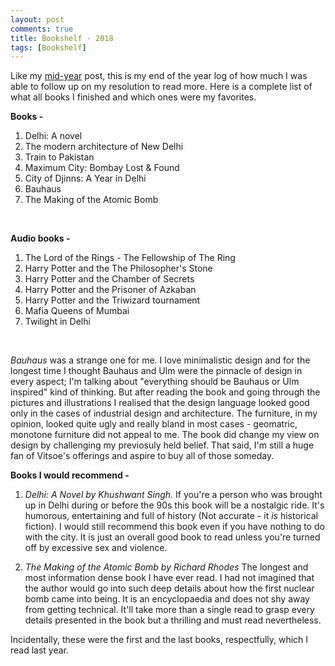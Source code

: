 ```yaml
---
layout: post
comments: true
title: Bookshelf - 2018
tags: [Bookshelf]
---
```


Like my [mid-year](https://krtkush.com/2018/06/17/bookshelf-june-2018.html) post, this is my end of the year log of how much I was able to follow up on my resolution to read more. Here is a complete list of what all books I finished and which ones were my favorites.

**Books -** 

1. Delhi: A novel
2. The modern architecture of New Delhi
3. Train to Pakistan
4. Maximum City: Bombay Lost & Found 
5. City of Djinns: A Year in Delhi
6. Bauhaus
7. The Making of the Atomic Bomb

<br>

**Audio books -**

1. The Lord of the Rings - The Fellowship of The Ring
2. Harry Potter and the The Philosopher's Stone
3. Harry Potter and the Chamber of Secrets
4. Harry Potter and the Prisoner of Azkaban
5. Harry Potter and the Triwizard tournament
6. Mafia Queens of Mumbai
7. Twilight in Delhi

<br>

*Bauhaus* was a strange one for me. I love minimalistic design and for the longest time I thought Bauhaus and Ulm were the pinnacle of design in every aspect; I'm talking about "everything should be Bauhaus or Ulm inspired" kind of thinking. But after reading the book and going through the pictures and illustrations I realised that the design language looked good only in the cases of industrial design and architecture. The furniture, in my opinion, looked quite ugly and really bland in most cases - geomatric, monotone furniture did not appeal to me. The book did change my view on design by challenging my previosuly held belief. That said, I'm still a huge fan of Vitsoe's offerings and aspire to buy all of those someday.

**Books I would recommend -**

1. *Delhi: A Novel by Khushwant Singh.* If you're a person who was brought up in Delhi during or before the 90s this book will be a nostalgic ride. It's humorous, entertaining and full of history (Not accurate - it *is* historical fiction). I would still recommend this book even if you have nothing to do with the city. It is just an overall good book to read unless you're turned off by excessive sex and violence.

2. *The Making of the Atomic Bomb by Richard Rhodes* The longest and most information dense book I have ever read. I had not imagined that the author would go into such deep details about how the first nuclear bomb came into being. It is an encyclopaedia and does not shy away from getting technical. It'll take more than a single read to grasp every details presented in the book but a thrilling and must read nevertheless.

Incidentally, these were the first and the last books, respectfully, which I read last year.